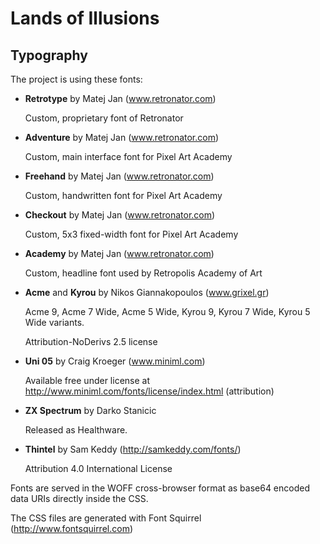 # Lands of Illusions

## Typography

The project is using these fonts:

- **Retrotype** by Matej Jan (www.retronator.com)

  Custom, proprietary font of Retronator

- **Adventure** by Matej Jan (www.retronator.com)

  Custom, main interface font for Pixel Art Academy

- **Freehand** by Matej Jan (www.retronator.com)

  Custom, handwritten font for Pixel Art Academy

- **Checkout** by Matej Jan (www.retronator.com)

  Custom, 5x3 fixed-width font for Pixel Art Academy

- **Academy** by Matej Jan (www.retronator.com)

  Custom, headline font used by Retropolis Academy of Art

- **Acme** and **Kyrou** by Nikos Giannakopoulos (www.grixel.gr)

  Acme 9, Acme 7 Wide, Acme 5 Wide, Kyrou 9, Kyrou 7 Wide, Kyrou 5 Wide variants.

  Attribution-NoDerivs 2.5 license

- **Uni 05** by Craig Kroeger (www.miniml.com)

  Available free under license at http://www.miniml.com/fonts/license/index.html (attribution)
  
- **ZX Spectrum** by Darko Stanicic

  Released as Healthware. 
  
- **Thintel** by Sam Keddy (http://samkeddy.com/fonts/)

  Attribution 4.0 International License

Fonts are served in the WOFF cross-browser format as base64 encoded data URIs directly inside the CSS.

The CSS files are generated with Font Squirrel (http://www.fontsquirrel.com)

